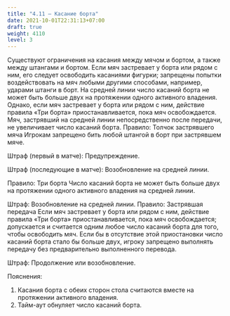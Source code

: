 ```yaml
---
title: "4.11 – Касание борта"
date: 2021-10-01T22:31:13+07:00
draft: true
weight: 4110
level: 3
---
```


Существуют ограничения на касания между мячом и бортом, а также между штангами и бортом.
Если мяч застревает у борта или рядом с ним, его следует освободить касаниями фигурки;
запрещены попытки воздействовать на мяч любыми другими способами, например, ударами штанги
в борт.
На средней линии число касаний борта не может быть больше двух на протяжении одного
активного владения. Однако, если мяч застревает у борта или рядом с ним, действие правила
«Три борта» приостанавливается, пока мяч освобождается.
Мяч, застрявший на средней линии непосредственно после передачи, не увеличивает число
касаний борта.
Правило: Толчок застрявшего мяча
Игрокам запрещено бить любой штангой в борт при застрявшем мяче.

Штраф (первый в матче): Предупреждение.

Штраф (последующие в матче): Возобновление на средней линии.

Правило: Три борта
Число касаний борта не может быть больше двух на протяжении одного активного владения на
средней линии.

Штраф: Возобновление на средней линии.
Правило: Застрявшая передача
Если мяч застревает у борта или рядом с ним, действие правила «Три борта»
приостанавливается, пока мяч освобождается; допускается и считается одним любое число
касаний борта для того, чтобы освободить мяч. Если бы в отсутствие этой приостановки число
касаний борта стало бы больше двух, игроку запрещено выполнять передачу без предварительно
выполненного перевода.

Штраф: Продолжение или возобновление.

Пояснения:

1. Касания борта с обеих сторон стола считаются вместе на протяжении активного владения.
2. Тайм-аут обнуляет число касаний борта.
